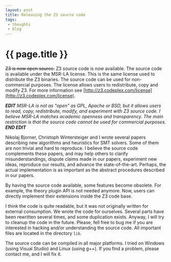 ```yaml
---
layout: post
title: Releasing the Z3 source code
tags: 
 - thoughts
 - blog
---
```


{{ page.title }}
================

<strike>Z3 is now open source.</strike>
Z3 source code is now available.
The source code is available under the MSR-LA
license.  This is the same license used to distribute the Z3
binaries. The source code can be used for non-commercial purposes. The
license allows users to redistribute, copy and modify Z3.
For more information see
[http://z3.codeplex.com/license](http://z3.codeplex.com/license).

***EDIT*** _MSR-LA is not as "open" as GPL, Apache or BSD, but it
allows users to read, copy, redistribute, modify, and experiment with Z3 source code.
I believe MSR-LA matches academic openness and transparency.
The main restriction is that the source code cannot be used for commercial purposes._
***END EDIT***

Nikolaj Bjorner, Christoph Wintersteiger and I wrote several papers
describing new algorithms and heuristics for SMT solvers.  Some of
them are non trivial and hard to reproduce. I believe the source code
complements these papers, and may help others to clarify
misunderstandings, dispute claims made in our papers, experiment new
ideas, reproduce our results, and advance the state-of-the-art.
Perhaps, the actual implementation is as important as the abstract
procedures described in our papers.

By having the source code available, some features become obsolete.
For example, the theory plugin API is not needed anymore. Now, users
can directly implement their extensions inside the Z3 code base.

I think the code is quite readable, but it was not originally written
for external consumption. We wrote the code for ourselves. Several
parts have been rewritten several times, and some duplication
exists. Anyway, I will try to cleanup the code in the future.  Please,
fell free to bug me if you are interested in hacking and/or
understanding the source code.  All important files are located in the
directory `lib`.

The source code can be compiled in all major platforms.
I tried on Windows (using Visual Studio) and Linux (using g++).
If you find a problem, please contact me, and I will fix it.
